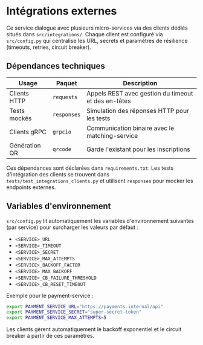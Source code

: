 # Intégrations externes

Ce service dialogue avec plusieurs micro-services via des clients dédiés situés dans
`src/integrations/`. Chaque client est configuré via `src/config.py` qui centralise les
URL, secrets et paramètres de résilience (timeouts, retries, circuit breaker).

## Dépendances techniques

| Usage | Paquet | Description |
| --- | --- | --- |
| Clients HTTP | `requests` | Appels REST avec gestion du timeout et des en-têtes |
| Tests mockés | `responses` | Simulation des réponses HTTP pour les tests |
| Clients gRPC | `grpcio` | Communication binaire avec le matching-service |
| Génération QR | `qrcode` | Garde l'existant pour les inscriptions |

Ces dépendances sont déclarées dans `requirements.txt`. Les tests d'intégration des
clients se trouvent dans `tests/test_integrations_clients.py` et utilisent `responses`
pour mocker les endpoints externes.

## Variables d'environnement

`src/config.py` lit automatiquement les variables d'environnement suivantes (par
service) pour surcharger les valeurs par défaut :

- `<SERVICE>_URL`
- `<SERVICE>_TIMEOUT`
- `<SERVICE>_SECRET`
- `<SERVICE>_MAX_ATTEMPTS`
- `<SERVICE>_BACKOFF_FACTOR`
- `<SERVICE>_MAX_BACKOFF`
- `<SERVICE>_CB_FAILURE_THRESHOLD`
- `<SERVICE>_CB_RESET_TIMEOUT`

Exemple pour le payment-service :

```bash
export PAYMENT_SERVICE_URL="https://payments.internal/api"
export PAYMENT_SERVICE_SECRET="super-secret-token"
export PAYMENT_SERVICE_MAX_ATTEMPTS=5
```

Les clients gèrent automatiquement le backoff exponentiel et le circuit breaker à
partir de ces paramètres.

